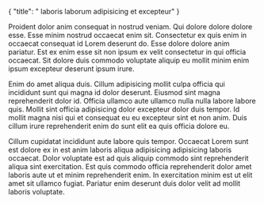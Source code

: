 {
  "title": " laboris laborum adipisicing et excepteur"
}

Proident dolor anim consequat in nostrud veniam. Qui dolore dolore dolore esse. Esse minim nostrud occaecat enim sit. Consectetur ex quis enim in occaecat consequat id Lorem deserunt do. Esse dolore dolore anim pariatur. Est ex enim esse sit non ipsum ex velit consectetur in qui officia occaecat. Sit dolore duis commodo voluptate aliquip eu mollit minim enim ipsum excepteur deserunt ipsum irure.

Enim do amet aliqua duis. Cillum adipisicing mollit culpa officia qui incididunt sunt qui magna id dolor deserunt. Eiusmod sint magna reprehenderit dolor id. Officia ullamco aute ullamco nulla nulla labore labore quis. Mollit sint officia adipisicing dolor excepteur dolor duis tempor. Id mollit magna nisi qui et consequat eu eu excepteur sint et non anim. Duis cillum irure reprehenderit enim do sunt elit ea quis officia dolore eu.

Cillum cupidatat incididunt aute labore quis tempor. Occaecat Lorem sunt est dolore ex in est anim laboris aliqua adipisicing adipisicing laboris occaecat. Dolor voluptate est ad quis aliquip commodo sint reprehenderit aliqua sint exercitation. Est quis commodo officia reprehenderit dolor amet laboris aute ut et minim reprehenderit enim. In exercitation minim est ut elit amet sit ullamco fugiat. Pariatur enim deserunt duis dolor velit ad mollit laboris voluptate.